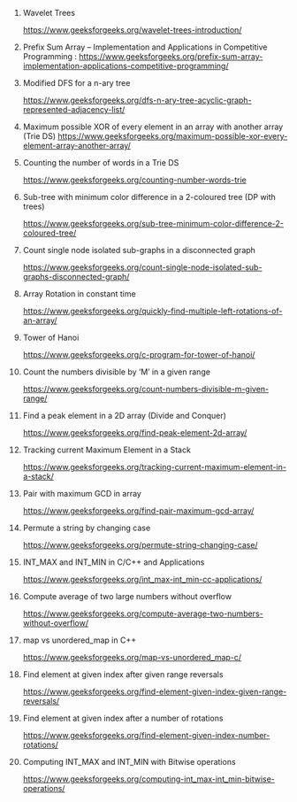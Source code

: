 1) Wavelet Trees

   https://www.geeksforgeeks.org/wavelet-trees-introduction/

2) Prefix Sum Array – Implementation and Applications in Competitive Programming :
   https://www.geeksforgeeks.org/prefix-sum-array-implementation-applications-competitive-programming/

3) Modified DFS for a n-ary tree

   https://www.geeksforgeeks.org/dfs-n-ary-tree-acyclic-graph-represented-adjacency-list/

4) Maximum possible XOR of every element in an array with another array (Trie DS)
   https://www.geeksforgeeks.org/maximum-possible-xor-every-element-array-another-array/

5) Counting the number of words in a Trie DS

   https://www.geeksforgeeks.org/counting-number-words-trie

6) Sub-tree with minimum color difference in a 2-coloured tree (DP with trees)

   https://www.geeksforgeeks.org/sub-tree-minimum-color-difference-2-coloured-tree/

7) Count single node isolated sub-graphs in a disconnected graph

   https://www.geeksforgeeks.org/count-single-node-isolated-sub-graphs-disconnected-graph/

8) Array Rotation in constant time

   https://www.geeksforgeeks.org/quickly-find-multiple-left-rotations-of-an-array/

9) Tower of Hanoi

   https://www.geeksforgeeks.org/c-program-for-tower-of-hanoi/

10) Count the numbers divisible by ‘M’ in a given range

    https://www.geeksforgeeks.org/count-numbers-divisible-m-given-range/

11) Find a peak element in a 2D array (Divide and Conquer)

    https://www.geeksforgeeks.org/find-peak-element-2d-array/

12) Tracking current Maximum Element in a Stack

    https://www.geeksforgeeks.org/tracking-current-maximum-element-in-a-stack/

13) Pair with maximum GCD in array

    https://www.geeksforgeeks.org/find-pair-maximum-gcd-array/

14) Permute a string by changing case

    https://www.geeksforgeeks.org/permute-string-changing-case/

15) INT_MAX and INT_MIN in C/C++ and Applications

    https://www.geeksforgeeks.org/int_max-int_min-cc-applications/

16) Compute average of two large numbers without overflow

    https://www.geeksforgeeks.org/compute-average-two-numbers-without-overflow/

17) map vs unordered_map in C++

    https://www.geeksforgeeks.org/map-vs-unordered_map-c/

18) Find element at given index after given range reversals

    https://www.geeksforgeeks.org/find-element-given-index-given-range-reversals/

19) Find element at given index after a number of rotations

    https://www.geeksforgeeks.org/find-element-given-index-number-rotations/

20) Computing INT_MAX and INT_MIN with Bitwise operations

    https://www.geeksforgeeks.org/computing-int_max-int_min-bitwise-operations/
